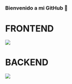 ### Bienvenido a mi GitHub 👋
# FRONTEND
![](https://upload.wikimedia.org/wikipedia/commons/thumb/a/a7/React-icon.svg/1200px-React-icon.svg.png)
# BACKEND
![](https://camo.githubusercontent.com/ee363327b86af563b7405e1dbcbd95ecb0b1c965/68747470733a2f2f7777772e766563746f726c6f676f2e7a6f6e652f6c6f676f732f6a6176612f6a6176612d617232312e737667)

